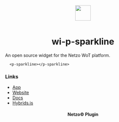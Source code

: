 <div align="center">
  <a href="https://netzo.io" target="_blank" >
    <img height="50" src="https://raw.githubusercontent.com/netzoio/plugins/main/plugins/widgets/wi-p-sparkline/src/assets/icon.svg" style="margin: 12px 0px" />
  </a>

  <h1>wi-p-sparkline</h1>
</div>

An open source widget for the Netzo WoT platform.

```showcase
  <p-sparkline></p-sparkline>
```

### Links

- [App](https://app.netzo.io)
- [Website](https://netzo.io)
- [Docs](https://docs.netzo.io)
- [Hybrids.js](https://hybrids.js.org)

<div align="center">
  <h4>Netzo© Plugin</h4>
</div>
